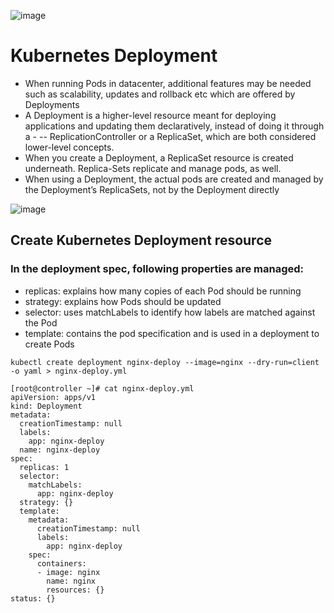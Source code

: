 
![image](https://github.com/awsbatch/my-k8s/assets/110165635/7ef389d9-e79f-4f81-a858-9fc7c1a5cb94)


# Kubernetes Deployment

- When running Pods in datacenter, additional features may be needed such as scalability, updates and rollback etc which are offered by Deployments
- A Deployment is a higher-level resource meant for deploying applications and updating them declaratively, instead of doing it through a - -- ReplicationController or a ReplicaSet, which are both considered lower-level concepts.
- When you create a Deployment, a ReplicaSet resource is created underneath. Replica-Sets replicate and manage pods, as well.
- When using a Deployment, the actual pods are created and managed by the Deployment’s ReplicaSets, not by the Deployment directly


![image](https://github.com/awsbatch/my-k8s/assets/110165635/6df6902b-7d01-42e6-8a9f-7bf4f84e5302)


## Create Kubernetes Deployment resource

### In the deployment spec, following properties are managed:

- replicas: explains how many copies of each Pod should be running
- strategy: explains how Pods should be updated
- selector: uses matchLabels to identify how labels are matched against the Pod
- template: contains the pod specification and is used in a deployment to create Pods


```
kubectl create deployment nginx-deploy --image=nginx --dry-run=client -o yaml > nginx-deploy.yml
```

```
[root@controller ~]# cat nginx-deploy.yml
apiVersion: apps/v1
kind: Deployment
metadata:
  creationTimestamp: null
  labels:
    app: nginx-deploy
  name: nginx-deploy
spec:
  replicas: 1
  selector:
    matchLabels:
      app: nginx-deploy
  strategy: {}
  template:
    metadata:
      creationTimestamp: null
      labels:
        app: nginx-deploy
    spec:
      containers:
      - image: nginx
        name: nginx
        resources: {}
status: {}
```

